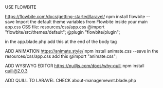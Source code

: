 USE FLOWBITE

https://flowbite.com/docs/getting-started/laravel/
npm install flowbite --save
Import the default theme variables from Flowbite inside your main app.css CSS file: resources/css/app.css
@import "flowbite/src/themes/default";
@plugin "flowbite/plugin";

in the app.blade.php add this at the end of the body tag

<body>
    <script src="https://cdn.jsdelivr.net/npm/flowbite@3.1.2/dist/flowbite.min.js"></script>
</body>

ADD ANIMATION
https://animate.style/
npm install animate.css --save
in the resources/css/app.css add this
@import "animate.css";

ADD WYSIWYG EDITOR
https://quilljs.com/docs/why-quill
npm install quill@2.0.3

ADD QUILL TO LARAVEL
CHECK about-managemewnt.blade.php
